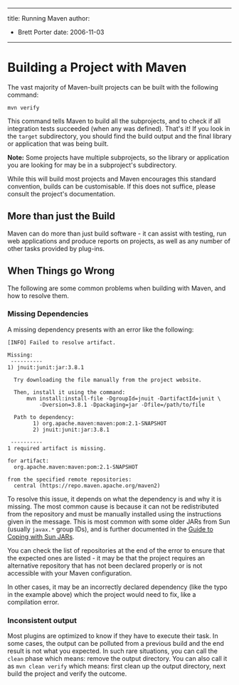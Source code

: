 ---

title: Running Maven
author: 
- Brett Porter
date: 2006-11-03
----------------

<!-- Licensed to the Apache Software Foundation (ASF) under one-->
<!-- or more contributor license agreements.  See the NOTICE file-->
<!-- distributed with this work for additional information-->
<!-- regarding copyright ownership.  The ASF licenses this file-->
<!-- to you under the Apache License, Version 2.0 (the-->
<!-- "License"); you may not use this file except in compliance-->
<!-- with the License.  You may obtain a copy of the License at-->
<!---->
<!--   http://www.apache.org/licenses/LICENSE-2.0-->
<!---->
<!-- Unless required by applicable law or agreed to in writing,-->
<!-- software distributed under the License is distributed on an-->
<!-- "AS IS" BASIS, WITHOUT WARRANTIES OR CONDITIONS OF ANY-->
<!-- KIND, either express or implied.  See the License for the-->
<!-- specific language governing permissions and limitations-->
<!-- under the License.-->
<!-- NOTE: For help with the syntax of this file, see:-->
<!-- http://maven.apache.org/doxia/references/apt-format.html-->

# Building a Project with Maven

The vast majority of Maven-built projects can be built with the following command:

```
mvn verify
```

This command tells Maven to build all the subprojects, and to check if all integration tests succeeded (when any was defined).
That's it!
If you look in the `target` subdirectory, you should find the build output and the final library or application that was being built.

**Note:** Some projects have multiple subprojects, so the library or application you are looking for may be in a subproject's subdirectory.

While this will build most projects and Maven encourages this standard convention, builds can be customisable.
If this does not suffice, please consult the project's documentation.

## More than just the Build

Maven can do more than just build software - it can assist with testing, run web applications and produce reports on projects, as well as any number of other tasks provided by plug-ins.

## When Things go Wrong

The following are some common problems when building with Maven, and how to resolve them.

### Missing Dependencies

A missing dependency presents with an error like the following:

```
[INFO] Failed to resolve artifact.

Missing:
 ----------
1) jnuit:junit:jar:3.8.1

  Try downloading the file manually from the project website.

  Then, install it using the command:
      mvn install:install-file -DgroupId=jnuit -DartifactId=junit \
          -Dversion=3.8.1 -Dpackaging=jar -Dfile=/path/to/file

  Path to dependency:
        1) org.apache.maven:maven:pom:2.1-SNAPSHOT
        2) jnuit:junit:jar:3.8.1

 ----------
1 required artifact is missing.

for artifact:
  org.apache.maven:maven:pom:2.1-SNAPSHOT

from the specified remote repositories:
  central (https://repo.maven.apache.org/maven2)
```

To resolve this issue, it depends on what the dependency is and why it is missing.
The most common cause is because it can not be redistributed from the repository and must be manually installed using the instructions given in the message.
This is most common with some older JARs from Sun (usually `javax.*` group IDs), and is further documented in the [Guide to Coping with Sun JARs](../guides/mini/guide-coping-with-sun-jars.html).

You can check the list of repositories at the end of the error to ensure that the expected ones are listed - it may be that the project requires an alternative repository that has not been declared properly or is not accessible with your Maven configuration.

In other cases, it may be an incorrectly declared dependency (like the typo in the example above) which the project would need to fix, like a compilation error.

### Inconsistent output

Most plugins are optimized to know if they have to execute their task.
In some cases, the output can be polluted from a previous build and the end result is not what you expected.
In such rare situations, you can call the `clean` phase which means: remove the output directory.
You can also call it as `mvn clean verify` which means: first clean up the output directory, next build the project and verify the outcome.

